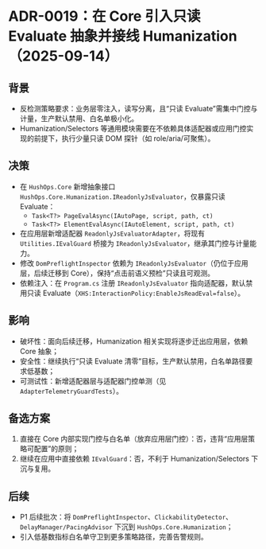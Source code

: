 # ADR-0019：在 Core 引入只读 Evaluate 抽象并接线 Humanization（2025-09-14）

## 背景
- 反检测策略要求：业务层零注入，读写分离，且“只读 Evaluate”需集中门控与计量，生产默认禁用、白名单极小化。
- Humanization/Selectors 等通用模块需要在不依赖具体适配器或应用门控实现的前提下，执行少量只读 DOM 探针（如 role/aria/可聚焦）。

## 决策
- 在 `HushOps.Core` 新增抽象接口 `HushOps.Core.Humanization.IReadonlyJsEvaluator`，仅暴露只读 Evaluate：
  - `Task<T?> PageEvalAsync(IAutoPage, script, path, ct)`
  - `Task<T?> ElementEvalAsync(IAutoElement, script, path, ct)`
- 在应用层新增适配器 `ReadonlyJsEvaluatorAdapter`，将现有 `Utilities.IEvalGuard` 桥接为 `IReadonlyJsEvaluator`，继承其门控与计量能力。
- 修改 `DomPreflightInspector` 依赖为 `IReadonlyJsEvaluator`（仍位于应用层，后续迁移到 Core），保持“点击前语义预检”只读且可观测。
- 依赖注入：在 `Program.cs` 注册 `IReadonlyJsEvaluator` 指向适配器，默认禁用只读 Evaluate（`XHS:InteractionPolicy:EnableJsReadEval=false`）。

## 影响
- 破坏性：面向后续迁移，Humanization 相关实现将逐步迁出应用层，依赖 Core 抽象；
- 安全性：继续执行“只读 Evaluate 清零”目标，生产默认禁用，白名单路径要求低基数；
- 可测试性：新增适配器层与适配器门控单测（见 `AdapterTelemetryGuardTests`）。

## 备选方案
1. 直接在 Core 内部实现门控与白名单（放弃应用层门控）：否，违背“应用层策略可配置”的原则；
2. 继续在应用中直接依赖 `IEvalGuard`：否，不利于 Humanization/Selectors 下沉与复用。

## 后续
- P1 后续批次：将 `DomPreflightInspector`、`ClickabilityDetector`、`DelayManager/PacingAdvisor` 下沉到 `HushOps.Core.Humanization`；
- 引入低基数指标白名单守卫到更多策略路径，完善告警规则。

